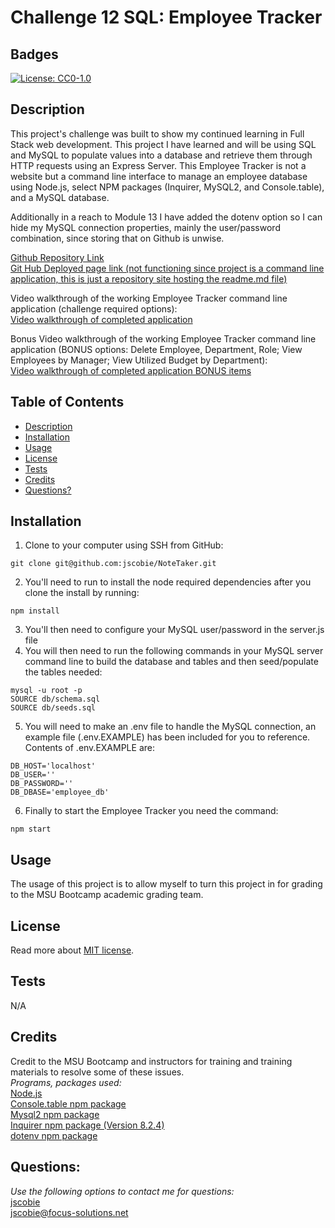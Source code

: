 # Challenge 12 SQL: Employee Tracker

## Badges
[![License: CC0-1.0](https://img.shields.io/badge/license-MIT-blue.svg)](https://opensource.org/licenses/MIT)

## Description

This project's challenge  was built to show my continued learning in Full Stack web development. This project I have learned and will be using SQL and MySQL to populate values into a database and retrieve them through HTTP requests using an Express Server. This Employee Tracker is not a website but a command line interface to manage an employee database using Node.js, select NPM packages (Inquirer, MySQL2, and Console.table), and a MySQL database.

Additionally in a reach to Module 13 I have added the dotenv option so I can hide my MySQL connection properties, mainly the user/password combination, since storing that on Github is unwise.

[Github Repository Link](https://github.com/jscobie/NoteTaker)<br>
[Git Hub Deployed page link (not functioning since project is a command line application, this is just a repository site hosting the readme.md file)](https://jscobie.github.io/NoteTaker/)

Video walkthrough of the working Employee Tracker command line application (challenge required options):<br>
[Video walkthrough of completed application](https://drive.google.com/file/d/1dylDoVNBgwwhaMt1b8In5L0bHgfT7SiV/view)

Bonus Video walkthrough of the working Employee Tracker command line application (BONUS options: Delete Employee, Department, Role; View Employees by Manager; View Utilized Budget by Department):<br>
[Video walkthrough of completed application BONUS items](https://drive.google.com/file/d/1jbo_ZCKQnOjJy0pA7KWIZJBRzW7ra6qo/view)

## Table of Contents

* [Description](#description)
* [Installation](#installation)
* [Usage](#usage)
* [License](#license)
* [Tests](#tests)
* [Credits](#credits)
* [Questions?](#questions)

## Installation

1. Clone to your computer using SSH from GitHub:
```
git clone git@github.com:jscobie/NoteTaker.git
```
2. You'll need to run to install the node required dependencies after you clone the install by running:
```
npm install
```
3. You'll then need to configure your MySQL user/password in the server.js file
4. You will then need to run the following commands in your MySQL server command line to build the database and tables and then seed/populate the tables needed:
```
mysql -u root -p
SOURCE db/schema.sql
SOURCE db/seeds.sql
```
5. You will need to make an .env file to handle the MySQL connection, an example file (.env.EXAMPLE) has been included for you to reference. Contents of .env.EXAMPLE are:
```
DB_HOST='localhost'
DB_USER=''
DB_PASSWORD=''
DB_DBASE='employee_db'
```
6. Finally to start the Employee Tracker you need the command:
```
npm start
```

## Usage

The usage of this project is to allow myself to turn this project in for grading to the MSU Bootcamp academic grading team.

## License
Read more about [MIT license](https://opensource.org/licenses/MIT).

## Tests

N/A

## Credits

Credit to the MSU Bootcamp and instructors for training and training materials to resolve some of these issues.<br>
*Programs, packages used:*<br>
[Node.js](https://nodejs.org/en/)<br>
[Console.table npm package](https://www.npmjs.com/package/console.table)<br>
[Mysql2 npm package](https://www.npmjs.com/package/mysql2)<br>
[Inquirer npm package (Version 8.2.4)](https://www.npmjs.com/package/inquirer/v/8.2.4)<br>
[dotenv npm package](https://www.npmjs.com/package/dotenv)

## Questions:
*Use the following options to contact me for questions:*<br>
[jscobie](https://github.com/jscobie)<br>
jscobie@focus-solutions.net